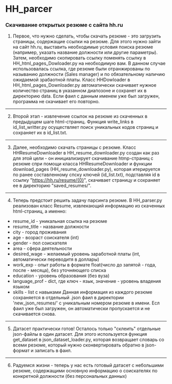# HH_parcer
### Скачивание открытых резюме с сайта hh.ru


1. Первое, что нужно сделать, чтобы скачать резюме - это загрузить страницы, содержащие ссылки на резюме. Для этого нужно зайти на сайт hh.ru, выставить необходимые условия поиска резюме (например, указать название должности или другие параметры). Затем, необходимо скопировать ссылку поменять ссылку в HH_html_pages_Dowloader.py на необходимую вам. 
В данном случае использовалась ссылка, где резюме были отранжированы по называнию должности (Sales manager) и по обязательному наличию ожидаемой зрабаотной платы. Класс HHDowloader в HH_html_pages_Downloader.py автоматически скачивает нужное количество страниц в указанном диапозоне и сохранет их в директорию data. Если фаил с данным именем уже был загружен, программа не скачивает его повторно.
***
2. Второй этап - извлечение ссылок на резюме из скаченных в предыдущем шаге html-страниц. Функция write_links в id_list_writter.py осуществляет поиск уникальных кодов страниц и сохраняет их в id_list.txt.
***
3. Далее, необходимо скачать страницы с резюме. Класс HHResumeDownloader в HH_resume_downloader.py создан как раз для этой цели - он инициализирует скачивание htmp-страниц с резюме спри помощи класса HHResumeDownloader и функции download_pages (HH_resume_downloader.py), которая итерируется по ранее составленному спску ключей (id_list.txt), подставляя id в ссылку "https://hh.ru/resume/{0}", скачивает страницу и сохраняет ее в директорию "saved_resumes/".
***
4. Теперь предстоит решить задачу парсинга резюме. В HH_parser.py реализован класс Resume, извлекающий информацию из скаченных html-страниц, а именно:
- resume_id - уникальная ссылка на резюме
- resume_title - название должности
- city - город проживания
- age - возраст соискателя (int)
- gender - пол соискателя
- area - сфера деятельности
- desired_wage - желаемый уровень заработной платы (int, автоматически переводитя в доллары)
- work_exp - опыт работы в формате float(число до запятой - года, после - месяца), без уточняющего списка
- education - уровень образования (без вуза)
- language_prof - dict, где ключ - язык, значение - уровень владения языком
- skills - list с навыками
Данная информация из каждого резюме сохраняется в отдельный .json фаил в директории 'new_json_resumes/' с уникальным номером резюме в имени. Есл фаил уже был загружен, он автоматически пропускается и не скачивается снова.
***
5. Датасет практически готов! Осталось только "склеить" отдельные json-файлы в один датасет. Для этого используется функция get_dataset в json_dataset_loader.py, которая возвращает словарь со всеми резюме, который нужно сконвертировать обратно в json-формат и записать в фаил.
***
6. Радуемся жизни - теперь у нас есть готовый датасет с небольшими резюме, содержащими основную информацию о соискателях по конкретной должности (без персональных данных) 

